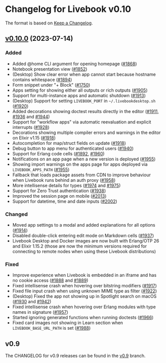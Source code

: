 # Changelog for Livebook v0.10

The format is based on [Keep a Changelog](https://keepachangelog.com/en/1.0.0/).

## [v0.10.0](https://github.com/livebook-dev/livebook/tree/v0.10.0) (2023-07-14)

### Added

- Added @home CLI argument for opening homepage ([#1868](https://github.com/livebook-dev/livebook/pull/1868))
- Notebook presentation view ([#1852](https://github.com/livebook-dev/livebook/pull/1852))
- (Desktop) Show clear error when app cannot start because hostname contains whitespace ([#1894](https://github.com/livebook-dev/livebook/pull/1894))
- Form snippet under "+ Block" ([#1750](https://github.com/livebook-dev/livebook/pull/1750))
- Apps setting for showing either all outputs or rich outputs ([#1905](https://github.com/livebook-dev/livebook/pull/1905))
- Support for multi-instance apps and automatic shutdown ([#1913](https://github.com/livebook-dev/livebook/pull/1913))
- (Desktop) Support for setting `LIVEBOOK_PORT` in `~/.livebookdesktop.sh` ([#1920](https://github.com/livebook-dev/livebook/pull/1920))
- Added decorations showing doctest results directly in the editor ([#1911](https://github.com/livebook-dev/livebook/pull/1911), [#1936](https://github.com/livebook-dev/livebook/pull/1936) and [#1944](https://github.com/livebook-dev/livebook/pull/1944))
- Support for "workflow apps" via automatic reevaluation and explicit interrupts ([#1928](https://github.com/livebook-dev/livebook/pull/1928))
- Decorations showing multiple compiler errors and warnings in the editor on Elixir v1.15 ([#1918](https://github.com/livebook-dev/livebook/pull/1918))
- Autocompletion for map/struct fields on update ([#1918](https://github.com/livebook-dev/livebook/pull/1918))
- Debug button to app menu for authenticated users ([#1940](https://github.com/livebook-dev/livebook/pull/1940))
- Support for Erlang code cells ([#1892](https://github.com/livebook-dev/livebook/pull/1892), [#1960](https://github.com/livebook-dev/livebook/pull/1960))
- Notifications on an app page when a new version is deployed ([#1955](https://github.com/livebook-dev/livebook/pull/1955))
- Showing import warnings on the apps page for apps deployed via `LIVEBOOK_APPS_PATH` ([#1955](https://github.com/livebook-dev/livebook/pull/1955))
- Fallback that loads package assets from CDN to improve behaviour when Livebook runs behind an auth proxy ([#1958](https://github.com/livebook-dev/livebook/pull/1958))
- More intellisense details for types ([#1974](https://github.com/livebook-dev/livebook/pull/1974) and [#1975](https://github.com/livebook-dev/livebook/pull/1975))
- Support for Zero Trust authentication ([#1938](https://github.com/livebook-dev/livebook/pull/1938))
- Improved the session page on mobile ([#2013](https://github.com/livebook-dev/livebook/pull/2013))
- Support for datetime, time and date inputs ([#2002](https://github.com/livebook-dev/livebook/pull/2002))

### Changed

- Moved app settings to a modal and added explanations for all options ([#1914](https://github.com/livebook-dev/livebook/pull/1914))
- Disabled double-click entering edit mode on Markdown cells ([#1937](https://github.com/livebook-dev/livebook/pull/1937))
- Livebook Desktop and Docker images are now built with Erlang/OTP 26 and Elixir 1.15.2 (those are now the minimum versions required for connecting to remote nodes when using these Livebook distributions)

### Fixed

- Improve experience when Livebook is embedded in an iframe and has no cookie access ([#1888](https://github.com/livebook-dev/livebook/pull/1888) and [#1889](https://github.com/livebook-dev/livebook/pull/1889))
- Fixed intellisense crash when hovering over bitstring modifiers ([#1917](https://github.com/livebook-dev/livebook/pull/1917))
- Fixed file input crash when using unknown MIME type as filter ([#1922](https://github.com/livebook-dev/livebook/pull/1922))
- (Desktop) Fixed the app not showing up in Spotlight search on macOS ([#1930](https://github.com/livebook-dev/livebook/pull/1930) and [#1942](https://github.com/livebook-dev/livebook/pull/1942))
- Fixed intellisense crash when hovering over Erlang modules with type names in signature ([#1957](https://github.com/livebook-dev/livebook/pull/1957))
- Started ignoring generated functions when running doctests ([#1966](https://github.com/livebook-dev/livebook/pull/1966))
- Fixed card images not showing in Learn section when `LIVEBOOK_BASE_URL_PATH` is set ([#1988](https://github.com/livebook-dev/livebook/pull/1988))

## v0.9

The CHANGELOG for v0.9 releases can be found in the [v0.9](https://github.com/livebook-dev/livebook/tree/v0.9/CHANGELOG.md) branch.
